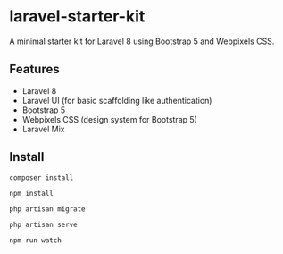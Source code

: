 # laravel-starter-kit
A minimal starter kit for Laravel 8 using Bootstrap 5 and Webpixels CSS.


## Features

- Laravel 8
- Laravel UI (for basic scaffolding like authentication)
- Bootstrap 5
- Webpixels CSS (design system for Bootstrap 5)
- Laravel Mix

## Install

```
composer install
```

```
npm install
```

```
php artisan migrate
```

```
php artisan serve
```

```
npm run watch
```
